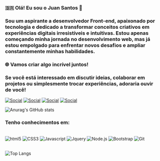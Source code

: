 
### 🇧🇷 Olá! Eu sou o Juan Santos 👋 
### Sou um aspirante a desenvolvedor Front-end, apaixonado por tecnologia e dedicado a transformar conceitos criativos em experiências digitais irresistíveis e intuitivas. Estou apenas começando minha jornada no desenvolvimento web, mas já estou empolgado para enfrentar novos desafios e ampliar constantemente minhas habilidades.

### 🌐 Vamos criar algo incrível juntos!
### Se você está interessado em discutir ideias, colaborar em projetos ou simplesmente trocar experiências, adoraria ouvir de você!

[![Social](https://img.shields.io/badge/LinkedIn-0077B5?style=for-the-badge&logo=linkedin&logoColor=white)](https://www.linkedin.com/in/juan-santos-45a9b31bb)
[![Social](https://img.shields.io/badge/GitHub-100000?style=for-the-badge&logo=github&logoColor=white)](https://github.com/Juan-s-moreira)
[![Social](https://img.shields.io/badge/Instagram-E4405F?style=for-the-badge&logo=instagram&logoColor=white)](https://instagram.com/_juanito.skt)
[![Social](https://img.shields.io/badge/WhatsApp-25D366?style=for-the-badge&logo=whatsapp&logoColor=white)](https://wa.me/+5511966259715)

![Anurag's GitHub stats](https://github-readme-stats.vercel.app/api?username=Juan-s-moreira&show_icons=true&theme=dracula)

### Tenho conhecimentos em:

<div style="display: inline_block"><br/>
    <img align="center" alt="html5" src="https://img.shields.io/badge/HTML5-E34F26?style=for-the-badge&logo=html5&logoColor=white" />
    <img align="center" alt="CSS3" src="https://img.shields.io/badge/CSS3-1572B6?style=for-the-badge&logo=css3&logoColor=white" />
    <img align="center" alt="Javascript" src="https://img.shields.io/badge/JavaScript-F7DF1E?style=for-the-badge&logo=javascript&logoColor=black" />
    <img align="center" alt="Jquery" src="https://img.shields.io/badge/jQuery-0769AD?style=for-the-badge&logo=jquery&logoColor=white" />
    <img align="center" alt="Node.js" src="https://img.shields.io/badge/Node.js-43853D?style=for-the-badge&logo=node.js&logoColor=white" />
    <img align="center" alt="Bootstrap" src="https://img.shields.io/badge/Bootstrap-563D7C?style=for-the-badge&logo=bootstrap&logoColor=white" />
    <img align="center" alt="Git" src="https://img.shields.io/badge/GIT-E44C30?style=for-the-badge&logo=git&logoColor=white" />
</div> <br/>


![Top Langs](https://github-readme-stats.vercel.app/api/top-langs/?username=Juan-s-moreira&layout=compact)

###
